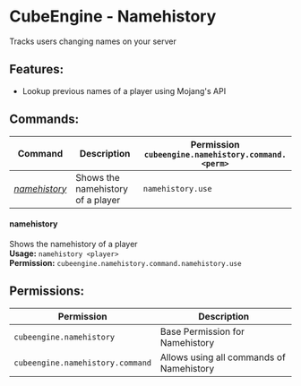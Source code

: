 # CubeEngine - Namehistory
Tracks users changing names on your server

## Features:
 - Lookup previous names of a player using Mojang's API

## Commands:

| Command | Description | Permission<br>`cubeengine.namehistory.command.<perm>` |
| --- | --- | --- |
| [*namehistory*](#namehistory) | Shows the namehistory of a player | `namehistory.use` |

#### namehistory  
Shows the namehistory of a player  
**Usage:** `namehistory <player>`  
**Permission:** `cubeengine.namehistory.command.namehistory.use`  
  

## Permissions:

| Permission | Description |
| --- | --- |
| `cubeengine.namehistory` | Base Permission for Namehistory |
| `cubeengine.namehistory.command` | Allows using all commands of Namehistory |
